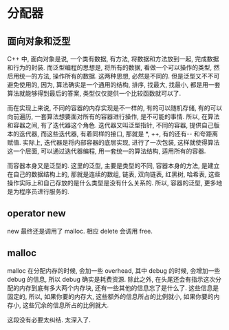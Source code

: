 # 分配器

## 面向对象和泛型

C++ 中, 面向对象是说, 一个类有数据, 有方法, 将数据和方法放到一起, 完成数据和行为的封装. 而泛型编程的思想是, 将所有的数据, 看做一个可以操作的类型, 然后用统一的方法, 操作所有的数据. 这两种思想, 必然是不同的. 但是泛型又不不可避免使用的, 因为, 算法确实是一个通用的结构, 排序, 找最大, 找最小, 都是用一套算法就能够得到最后的答案, 类型仅仅提供一个比较函数就可以了.

而在实现上来说, 不同的容器的内存实现是不一样的, 有的可以随机存储, 有的可以向前遍历, 一套算法想要面对所有的容器进行操作, 是不可能的事情. 所以, 在算法和容器之间, 有了迭代器这个角色. 迭代器又叫泛型指针, 不同的容器, 提供自己版本的迭代器, 而这些迭代器, 有着同样的接口, 那就是 *, ++, 有的还有-- 和夸距离赋值. 实际上, 迭代器是将内部容器的底层实现, 进行了一次包装, 这样就使得算法这一个层面, 可以通过迭代器编程, 用一套统一的算法结构, 适用所有的容器.

而容器本身又是泛型的. 这里的泛型, 主要是类型的不同, 容器本身的方法, 是建立在自己的数据结构上的, 那就是连续的数组, 链表, 双向链表, 红黑树, 哈希表, 这些操作实际上和自己存放的是什么类型是没有什么关系的. 所以, 容器的泛型, 更多地是为程序员进行服务的.

## operator new

new 最终还是调用了 malloc. 相应 delete 会调用 free.

## malloc

malloc 在分配内存的时候, 会加一些 overhead, 其中 debug 的时候, 会增加一些 debug 的信息, 所以 debug 确实是耗费资源. 除此之外, 在头尾还会有指示这次分配的内存到底有多大两个内存块, 还有一些其他的信息忘了是什么了. 这些信息是固定的, 所以, 如果你要的内存大, 这些额外的信息所占的比例就小, 如果你要的内存小, 这些冗余的信息所占的比例就大.

这段没有必要太纠结. 太深入了.

